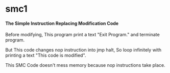 # smc1

#### The Simple Instruction Replacing Modification Code

Before modifying, This program print a text "Exit Program." and terminate program.

But This code changes nop instruction into jmp halt, So loop infinitely with printing a text "This code is modified".

This SMC Code doesn't mess memory because nop instructions take place.
